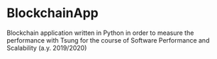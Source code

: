 # BlockchainApp
Blockchain application written in Python in order to measure the performance with Tsung for the course of Software Performance and Scalability (a.y. 2019/2020)
